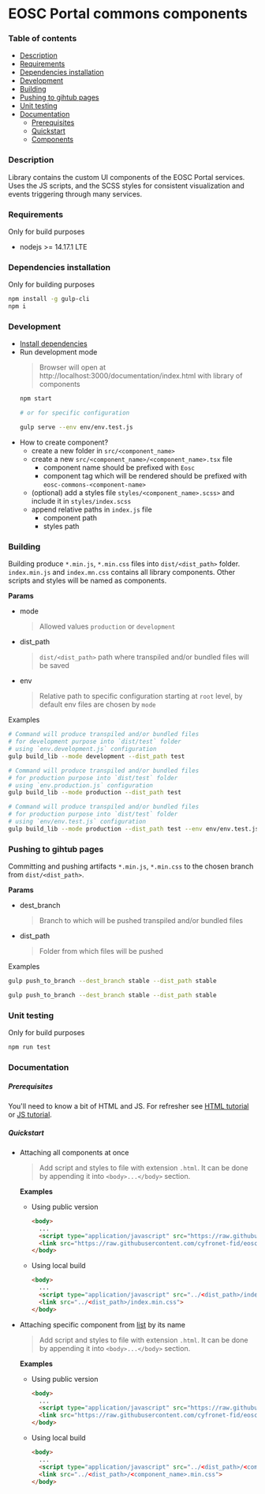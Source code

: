 # EOSC Portal commons components

### Table of contents
- [Description](#description)
- [Requirements](#requirements)
- [Dependencies installation](#dependencies-installation)
- [Development](#development)
- [Building](#building)
- [Pushing to gihtub pages](#pushing-to-gihtub-pages)
- [Unit testing](#unit-testing)
- [Documentation](#documentation)
  - [Prerequisites](#prerequisites)
  - [Quickstart](#quickstart)
  - [Components](https://cyfronet-fid.github.io/eosc-portal-commons-components/)

### Description
Library contains the custom UI components of the EOSC Portal services. 
Uses the JS scripts, and the SCSS styles for consistent visualization and events triggering through many services.

### Requirements
Only for build purposes
- nodejs >= 14.17.1 LTE

### Dependencies installation
Only for building purposes

```bash
npm install -g gulp-cli
npm i
```

### Development
- [Install dependencies](#dependencies-installation)
- Run development mode
  > Browser will open at http://localhost:3000/documentation/index.html with library of components
  ```bash
  npm start
  
  # or for specific configuration
  
  gulp serve --env env/env.test.js
  ```
- How to create component?
  - create a new folder in `src/<component_name>`
  - create a new `src/<component_name>/<component_name>.tsx` file
      - component name should be prefixed with `Eosc`
      - component tag which will be rendered should be prefixed with `eosc-commons-<component-name>`
  - (optional) add a styles file `styles/<component_name>.scss>` and include it in `styles/index.scss` 
  - append relative paths in `index.js` file
    - component path
    - styles path

### Building
Building produce `*.min.js`, `*.min.css` files into `dist/<dist_path>` folder.
`index.min.js` and `index.mn.css` contains all library components. 
Other scripts and styles will be named as components.

**Params**
- mode
  > Allowed values `production` or `development`
- dist_path
  > `dist/<dist_path>` path where transpiled and/or bundled files will be saved
- env
  > Relative path to specific configuration starting at `root` level, 
  > by default env files are chosen by `mode`

Examples
```bash
# Command will produce transpiled and/or bundled files 
# for development purpose into `dist/test` folder
# using `env.development.js` configuration
gulp build_lib --mode development --dist_path test
```

```bash
# Command will produce transpiled and/or bundled files 
# for production purpose into `dist/test` folder
# using `env.production.js` configuration
gulp build_lib --mode production --dist_path test
```

```bash
# Command will produce transpiled and/or bundled files 
# for production purpose into `dist/test` folder
# using `env/env.test.js` configuration
gulp build_lib --mode production --dist_path test --env env/env.test.js
```

### Pushing to gihtub pages
Committing and pushing artifacts `*.min.js`, `*.min.css` to the chosen branch
from `dist/<dist_path>`.

**Params**
- dest_branch
  > Branch to which will be pushed transpiled and/or bundled files
- dist_path
  > Folder from which files will be pushed
  
Examples
```bash
gulp push_to_branch --dest_branch stable --dist_path stable
```

```bash
gulp push_to_branch --dest_branch stable --dist_path stable
```

### Unit testing
Only for build purposes

```bash
npm run test
```

### Documentation
##### Prerequisites
You'll need to know a bit of HTML and JS. 
For refresher see [HTML tutorial](https://www.w3schools.com/html/) or [JS tutorial](https://www.w3schools.com/js/default.asp).

##### Quickstart
- Attaching all components at once
  > Add script and styles to file with extension `.html`. It can be done by appending it into `<body>...</body>` section.
  
  **Examples**
  
  - Using public version
    ```html
    <body>
      ...
      <script type="application/javascript" src="https://raw.githubusercontent.com/cyfronet-fid/eosc-portal-commons-components/stable/index.min.js"></script>
      <link src="https://raw.githubusercontent.com/cyfronet-fid/eosc-portal-commons-components/stable/index.min.css">
    </body>
    ```
  
  - Using local build
    ```html
    <body>
      ...
      <script type="application/javascript" src="../<dist_path>/index.min.js"></script>
      <link src="../<dist_path>/index.min.css">
    </body>
    ```

- Attaching specific component from [list](https://cyfronet-fid.github.io/eosc-portal-commons-components)
  by its name
  > Add script and styles to file with extension `.html`. It can be done by appending it into `<body>...</body>` section.
  
  **Examples**
  
  - Using public version
    ```html
    <body>
      ...
      <script type="application/javascript" src="https://raw.githubusercontent.com/cyfronet-fid/eosc-portal-commons-components/stable/<component-name>.min.js"></script>
      <link src="https://raw.githubusercontent.com/cyfronet-fid/eosc-portal-commons-components/stable/<component-name>.min.css">
    </body>
    ```
  
  - Using local build
    ```html
    <body>
      ...
      <script type="application/javascript" src="../<dist_path>/<component-name>.min.js"></script>
      <link src="../<dist_path>/<component_name>.min.css">
    </body>
    ```
